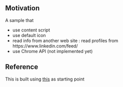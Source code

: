 <h2>Motivation</h2>
A sample that 
<ul>
<li>use content script</li>
<li>use default icon</li>
<li>read info from another web site : read profiles from https://www.linkedin.com/feed/</li>
<li>use Chrome API (not implemented yet)</li>
</ul>


<h2>Reference</h2>
This is built using <a href='https://github.com/GoogleChrome/chrome-extensions-samples/tree/main/functional-samples/tutorial.reading-time'>this</a> as starting point 